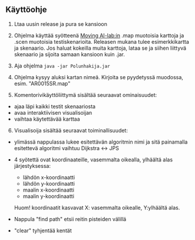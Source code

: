 ## Käyttöohje

1. Ltaa uusin release ja pura se kansioon

2. Ohjelma käyttää syötteenä [Moving AI-lab:in](https://movingai.com/benchmarks/grids.html) .map muotoisia karttoja ja .scen muotoisia testiskenarioita. Releasen mukana tulee esimerkkikartta ja skenaario. Jos haluat kokeilla muita karttoja, lataa se ja siihen liittyvä skenaario ja sijoita samaan kansioon kuin .jar.

3. Aja ohjelma `java -jar Polunhakija.jar`

4. Ohjelma kysyy aluksi kartan nimeä. Kirjoita se pyydetyssä muodossa, esim. "AR0015SR.map"

5. Komentorivikäyttöliittymä sisältää seuraavat ominaisuudet:
  * ajaa läpi kaikki testit skenaariosta
  * avaa interaktiivisen visualisoijan
  * vaihtaa käytettävää karttaa

6. Visualisoija sisältää seuraavat toiminallisuudet:
  * ylimässä nappulassa lukee esitettävän algoritmin nimi ja sitä painamalla esitettevä algoritmi vaihtuu Dijkstra <-> JPS
  * 4 syötettä ovat koordinaateille, vasemmalta oikealla, ylhäältä alas järjestyksessa: 
    + lähdön x-koordinaatti
    + lähdön y-koordinaatti
    + maalin x-koordinaatti
    + maalin y-koordinaatti

    Huom! koordinaatit kasvavat X: vasemmalta oikealle, Y:ylhäältä alas.

  * Nappula "find path" etsii reitin pisteiden välillä
  * "clear" tyhjentää kentät
